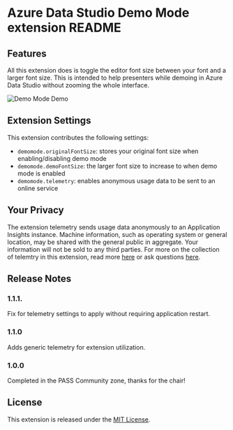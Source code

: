 # Azure Data Studio Demo Mode extension README


## Features

All this extension does is toggle the editor font size between your font and a larger font size.  This is intended to help presenters while demoing in Azure Data Studio without zooming the whole interface.

![Demo Mode Demo](https://github.com/dzsquared/demo-mode/raw/master/images/enable_disable2.gif)

## Extension Settings

This extension contributes the following settings:

* `demomode.originalFontSize`: stores your original font size when enabling/disabling demo mode
* `demomode.demoFontSize`: the larger font size to increase to when demo mode is enabled
* `demomode.telemetry`: enables anonymous usage data to be sent to an online service

## Your Privacy
The extension telemetry sends usage data anonymously to an Application Insights instance. Machine information, such as operating system or general location, may be shared with the general public in aggregate. Your information will not be sold to any third parties.  For more on the collection of telemtry in this extension, read more [here](https://www.drewsk.tech/decision-adding-telemetry-to-azure-data-studio-extensions) or ask questions [here](https://github.com/dzsquared/demo-mode). 

## Release Notes

### 1.1.1.
Fix for telemetry settings to apply without requiring application restart.

### 1.1.0
Adds generic telemetry for extension utilization.

### 1.0.0
Completed in the PASS Community zone, thanks for the chair!

## License

This extension is released under the [MIT License](https://raw.githubusercontent.com/dzsquared/demo-mode/master/LICENSE).
